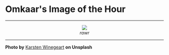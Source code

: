 # Omkaar's Image of the Hour

---

<div align="center">

<a href="https://unsplash.com/photos/dog-in-pajamas-sits-on-top-of-a-banana-6V6JC0zvpgc">
  <img src="https://images.unsplash.com/photo-1746483965479-60900adf61b1?crop=entropy&cs=tinysrgb&fit=max&fm=jpg&ixid=M3w3NjA2Nzh8MHwxfHJhbmRvbXx8fHx8fHx8fDE3NTAwNTAwMDB8&ixlib=rb-4.1.0&q=80&w=1080" style="max-width:100%; height:auto;">
</a>

<br>
<i>rawr</i>

</div>

---

**Photo by** [Karsten Winegeart](https://unsplash.com/@karsten116) **on Unsplash**
